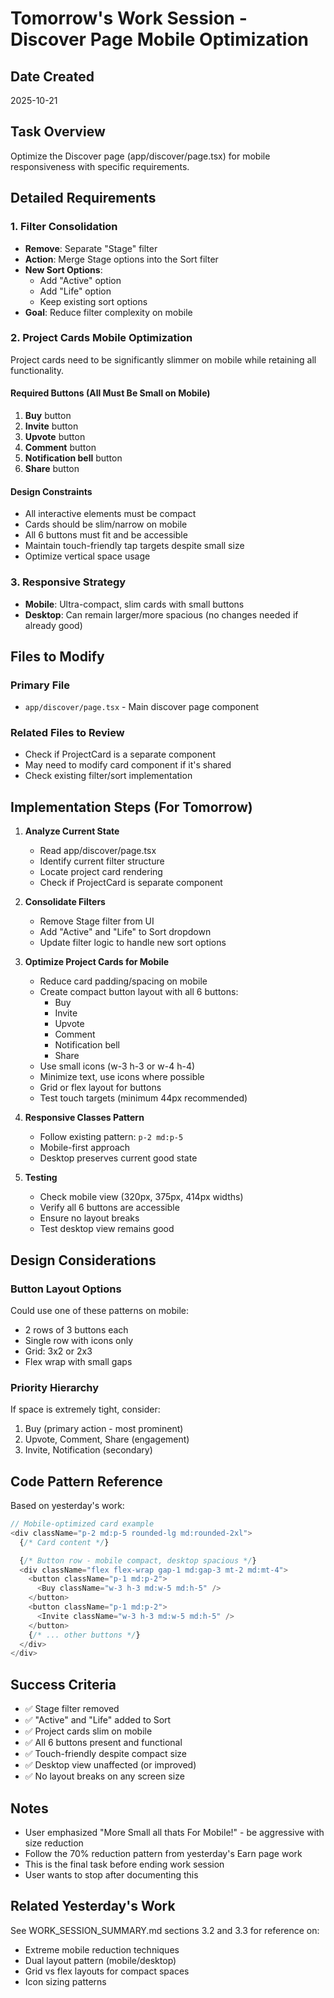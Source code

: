 # Tomorrow's Work Session - Discover Page Mobile Optimization

## Date Created
2025-10-21

## Task Overview
Optimize the Discover page (app/discover/page.tsx) for mobile responsiveness with specific requirements.

## Detailed Requirements

### 1. Filter Consolidation
- **Remove**: Separate "Stage" filter
- **Action**: Merge Stage options into the Sort filter
- **New Sort Options**:
  - Add "Active" option
  - Add "Life" option
  - Keep existing sort options
- **Goal**: Reduce filter complexity on mobile

### 2. Project Cards Mobile Optimization
Project cards need to be significantly slimmer on mobile while retaining all functionality.

#### Required Buttons (All Must Be Small on Mobile)
1. **Buy** button
2. **Invite** button
3. **Upvote** button
4. **Comment** button
5. **Notification bell** button
6. **Share** button

#### Design Constraints
- All interactive elements must be compact
- Cards should be slim/narrow on mobile
- All 6 buttons must fit and be accessible
- Maintain touch-friendly tap targets despite small size
- Optimize vertical space usage

### 3. Responsive Strategy
- **Mobile**: Ultra-compact, slim cards with small buttons
- **Desktop**: Can remain larger/more spacious (no changes needed if already good)

## Files to Modify

### Primary File
- `app/discover/page.tsx` - Main discover page component

### Related Files to Review
- Check if ProjectCard is a separate component
- May need to modify card component if it's shared
- Check existing filter/sort implementation

## Implementation Steps (For Tomorrow)

1. **Analyze Current State**
   - Read app/discover/page.tsx
   - Identify current filter structure
   - Locate project card rendering
   - Check if ProjectCard is separate component

2. **Consolidate Filters**
   - Remove Stage filter from UI
   - Add "Active" and "Life" to Sort dropdown
   - Update filter logic to handle new sort options

3. **Optimize Project Cards for Mobile**
   - Reduce card padding/spacing on mobile
   - Create compact button layout with all 6 buttons:
     - Buy
     - Invite
     - Upvote
     - Comment
     - Notification bell
     - Share
   - Use small icons (w-3 h-3 or w-4 h-4)
   - Minimize text, use icons where possible
   - Grid or flex layout for buttons
   - Test touch targets (minimum 44px recommended)

4. **Responsive Classes Pattern**
   - Follow existing pattern: `p-2 md:p-5`
   - Mobile-first approach
   - Desktop preserves current good state

5. **Testing**
   - Check mobile view (320px, 375px, 414px widths)
   - Verify all 6 buttons are accessible
   - Ensure no layout breaks
   - Test desktop view remains good

## Design Considerations

### Button Layout Options
Could use one of these patterns on mobile:
- 2 rows of 3 buttons each
- Single row with icons only
- Grid: 3x2 or 2x3
- Flex wrap with small gaps

### Priority Hierarchy
If space is extremely tight, consider:
1. Buy (primary action - most prominent)
2. Upvote, Comment, Share (engagement)
3. Invite, Notification (secondary)

## Code Pattern Reference
Based on yesterday's work:

```typescript
// Mobile-optimized card example
<div className="p-2 md:p-5 rounded-lg md:rounded-2xl">
  {/* Card content */}

  {/* Button row - mobile compact, desktop spacious */}
  <div className="flex flex-wrap gap-1 md:gap-3 mt-2 md:mt-4">
    <button className="p-1 md:p-2">
      <Buy className="w-3 h-3 md:w-5 md:h-5" />
    </button>
    <button className="p-1 md:p-2">
      <Invite className="w-3 h-3 md:w-5 md:h-5" />
    </button>
    {/* ... other buttons */}
  </div>
</div>
```

## Success Criteria
- ✅ Stage filter removed
- ✅ "Active" and "Life" added to Sort
- ✅ Project cards slim on mobile
- ✅ All 6 buttons present and functional
- ✅ Touch-friendly despite compact size
- ✅ Desktop view unaffected (or improved)
- ✅ No layout breaks on any screen size

## Notes
- User emphasized "More Small all thats For Mobile!" - be aggressive with size reduction
- Follow the 70% reduction pattern from yesterday's Earn page work
- This is the final task before ending work session
- User wants to stop after documenting this

## Related Yesterday's Work
See WORK_SESSION_SUMMARY.md sections 3.2 and 3.3 for reference on:
- Extreme mobile reduction techniques
- Dual layout pattern (mobile/desktop)
- Grid vs flex layouts for compact spaces
- Icon sizing patterns
